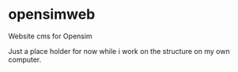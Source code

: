 opensimweb
==========

Website cms for Opensim

Just a place holder for now while i work on the structure on my own computer.
